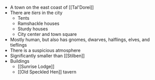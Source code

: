 - A town on the east coast of [[Tal'Dorei]]
- There are *tiers* in the city
	- Tents
	- Ramshackle houses
	- Sturdy houses
	- City center and town square
- Mostly human, but also has gnomes, dwarves, halflings, elves, and tieflings
- There is a suspicious atmosphere
- Significantly smaller than [[Stilben]]
- Buildings
	- [[Sunrise Lodge]]
	- [[Old Speckled Hen]] tavern